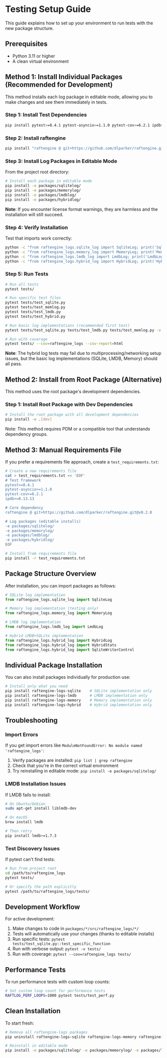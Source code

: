 # Testing Setup Guide

This guide explains how to set up your environment to run tests with the new package structure.

## Prerequisites

- Python 3.11 or higher
- A clean virtual environment

## Method 1: Install Individual Packages (Recommended for Development)

This method installs each log package in editable mode, allowing you to make changes and see them immediately in tests.

### Step 1: Install Test Dependencies

```bash
pip install pytest>=8.4.1 pytest-asyncio>=1.1.0 pytest-cov>=6.2.1 ipdb>=0.13.13
```

### Step 2: Install raftengine

```bash
pip install "raftengine @ git+https://github.com/dlparker/raftengine.git@v0.2.0"
```

### Step 3: Install Log Packages in Editable Mode

From the project root directory:

```bash
# Install each package in editable mode
pip install -e packages/sqlitelog/
pip install -e packages/memorylog/
pip install -e packages/lmdblog/
pip install -e packages/hybridlog/
```

**Note**: If you encounter license format warnings, they are harmless and the installation will still succeed.

### Step 4: Verify Installation

Test that imports work correctly:

```bash
python -c "from raftengine_logs.sqlite_log import SqliteLog; print('SqliteLog: OK')"
python -c "from raftengine_logs.memory_log import MemoryLog; print('MemoryLog: OK')"
python -c "from raftengine_logs.lmdb_log import LmdbLog; print('LmdbLog: OK')"
python -c "from raftengine_logs.hybrid_log import HybridLog; print('HybridLog: OK')"
```

### Step 5: Run Tests

```bash
# Run all tests
pytest tests/

# Run specific test files
pytest tests/test_sqlite.py
pytest tests/test_memlog.py
pytest tests/test_lmdb.py
pytest tests/test_hybrid.py

# Run basic log implementations (recommended first test)
pytest tests/test_sqlite.py tests/test_lmdb.py tests/test_memlog.py -v

# Run with coverage
pytest tests/ --cov=raftengine_logs --cov-report=html
```

**Note**: The hybrid log tests may fail due to multiprocessing/networking setup issues, but the basic log implementations (SQLite, LMDB, Memory) should all pass.

## Method 2: Install from Root Package (Alternative)

This method uses the root package's development dependencies.

### Step 1: Install Root Package with Dev Dependencies

```bash
# Install the root package with all development dependencies
pip install -e .[dev]
```

Note: This method requires PDM or a compatible tool that understands dependency groups.

## Method 3: Manual Requirements File

If you prefer a requirements file approach, create a `test_requirements.txt`:

```bash
# Create a new requirements file
cat > test_requirements.txt << 'EOF'
# Test framework
pytest>=8.4.1
pytest-asyncio>=1.1.0
pytest-cov>=6.2.1
ipdb>=0.13.13

# Core dependency
raftengine @ git+https://github.com/dlparker/raftengine.git@v0.2.0

# Log packages (editable installs)
-e packages/sqlitelog/
-e packages/memorylog/
-e packages/lmdblog/
-e packages/hybridlog/
EOF

# Install from requirements file
pip install -r test_requirements.txt
```

## Package Structure Overview

After installation, you can import packages as follows:

```python
# SQLite log implementation
from raftengine_logs.sqlite_log import SqliteLog

# Memory log implementation (testing only)
from raftengine_logs.memory_log import MemoryLog

# LMDB log implementation
from raftengine_logs.lmdb_log import LmdbLog

# Hybrid LMDB+SQLite implementation
from raftengine_logs.hybrid_log import HybridLog
from raftengine_logs.hybrid_log import HybridStats
from raftengine_logs.hybrid_log import SqliteWriterControl
```

## Individual Package Installation

You can also install packages individually for production use:

```bash
# Install only what you need
pip install raftengine-logs-sqlite    # SQLite implementation only
pip install raftengine-logs-lmdb      # LMDB implementation only
pip install raftengine-logs-memory    # Memory implementation only
pip install raftengine-logs-hybrid    # Hybrid implementation only
```

## Troubleshooting

### Import Errors

If you get import errors like `ModuleNotFoundError: No module named 'raftengine_logs'`:

1. Verify packages are installed: `pip list | grep raftengine`
2. Check that you're in the correct virtual environment
3. Try reinstalling in editable mode: `pip install -e packages/sqlitelog/`

### LMDB Installation Issues

If LMDB fails to install:

```bash
# On Ubuntu/Debian
sudo apt-get install liblmdb-dev

# On macOS
brew install lmdb

# Then retry
pip install lmdb>=1.7.3
```

### Test Discovery Issues

If pytest can't find tests:

```bash
# Run from project root
cd /path/to/raftengine_logs
pytest tests/

# Or specify the path explicitly
pytest /path/to/raftengine_logs/tests/
```

## Development Workflow

For active development:

1. Make changes to code in `packages/*/src/raftengine_logs/*/`
2. Tests will automatically use your changes (thanks to editable installs)
3. Run specific tests: `pytest tests/test_sqlite.py::test_specific_function`
4. Run with verbose output: `pytest -v tests/`
5. Run with coverage: `pytest --cov=raftengine_logs tests/`

## Performance Tests

To run performance tests with custom loop counts:

```bash
# Set custom loop count for performance tests
RAFTLOG_PERF_LOOPS=1000 pytest tests/test_perf.py
```

## Clean Installation

To start fresh:

```bash
# Remove all raftengine-logs packages
pip uninstall raftengine-logs-sqlite raftengine-logs-memory raftengine-logs-lmdb raftengine-logs-hybrid raftengine-logs -y

# Reinstall in editable mode
pip install -e packages/sqlitelog/ -e packages/memorylog/ -e packages/lmdblog/ -e packages/hybridlog/
```